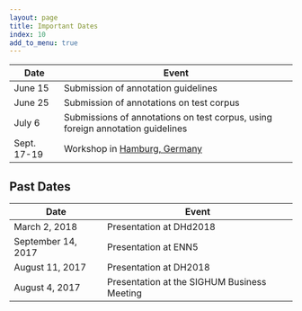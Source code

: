 ```yaml
---
layout: page
title: Important Dates
index: 10
add_to_menu: true
---
```


| Date | Event | 
| -- | -- |
| June 15 | Submission of annotation guidelines
| June 25 |Submission of annotations on test corpus
| July 6 | Submissions of annotations on test corpus, using foreign annotation guidelines 
| Sept. 17-19 |Workshop in [Hamburg, Germany](https://en.wikipedia.org/wiki/Hamburg)


## Past Dates

| Date | Event |
| -- | -- |
| March 2, 2018 | Presentation at DHd2018 | 
| September 14, 2017 | Presentation at ENN5 |
| August 11, 2017 | Presentation at DH2018 |
| August 4, 2017 | Presentation at the SIGHUM Business Meeting |
